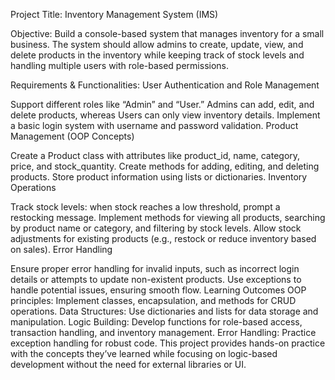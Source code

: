 Project Title:
Inventory Management System (IMS)

Objective:
Build a console-based system that manages inventory for a small business. The system should allow admins to create, update, view, and delete products in the inventory while keeping track of stock levels and handling multiple users with role-based permissions.

Requirements & Functionalities:
User Authentication and Role Management

Support different roles like “Admin” and “User.”
Admins can add, edit, and delete products, whereas Users can only view inventory details.
Implement a basic login system with username and password validation.
Product Management (OOP Concepts)

Create a Product class with attributes like product_id, name, category, price, and stock_quantity.
Create methods for adding, editing, and deleting products.
Store product information using lists or dictionaries.
Inventory Operations

Track stock levels: when stock reaches a low threshold, prompt a restocking message.
Implement methods for viewing all products, searching by product name or category, and filtering by stock levels.
Allow stock adjustments for existing products (e.g., restock or reduce inventory based on sales).
Error Handling

Ensure proper error handling for invalid inputs, such as incorrect login details or attempts to update non-existent products.
Use exceptions to handle potential issues, ensuring smooth flow.
Learning Outcomes
OOP principles: Implement classes, encapsulation, and methods for CRUD operations.
Data Structures: Use dictionaries and lists for data storage and manipulation.
Logic Building: Develop functions for role-based access, transaction handling, and inventory management.
Error Handling: Practice exception handling for robust code.
This project provides hands-on practice with the concepts they’ve learned while focusing on logic-based development without the need for external libraries or UI.

